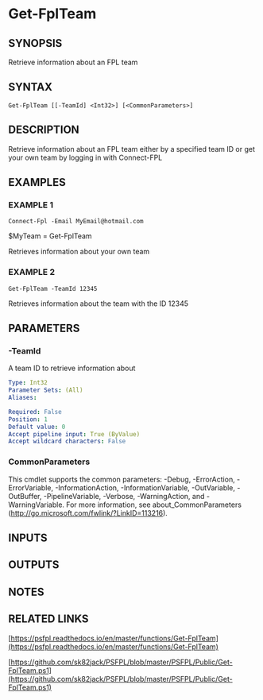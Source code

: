 # Get-FplTeam

## SYNOPSIS
Retrieve information about an FPL team

## SYNTAX

```
Get-FplTeam [[-TeamId] <Int32>] [<CommonParameters>]
```

## DESCRIPTION
Retrieve information about an FPL team either by a specified team ID or get your own team by logging in with Connect-FPL

## EXAMPLES

### EXAMPLE 1
```
Connect-Fpl -Email MyEmail@hotmail.com
```

$MyTeam = Get-FplTeam

Retrieves information about your own team

### EXAMPLE 2
```
Get-FplTeam -TeamId 12345
```

Retrieves information about the team with the ID 12345

## PARAMETERS

### -TeamId
A team ID to retrieve information about

```yaml
Type: Int32
Parameter Sets: (All)
Aliases:

Required: False
Position: 1
Default value: 0
Accept pipeline input: True (ByValue)
Accept wildcard characters: False
```

### CommonParameters
This cmdlet supports the common parameters: -Debug, -ErrorAction, -ErrorVariable, -InformationAction, -InformationVariable, -OutVariable, -OutBuffer, -PipelineVariable, -Verbose, -WarningAction, and -WarningVariable.
For more information, see about_CommonParameters (http://go.microsoft.com/fwlink/?LinkID=113216).

## INPUTS

## OUTPUTS

## NOTES

## RELATED LINKS

[https://psfpl.readthedocs.io/en/master/functions/Get-FplTeam](https://psfpl.readthedocs.io/en/master/functions/Get-FplTeam)

[https://github.com/sk82jack/PSFPL/blob/master/PSFPL/Public/Get-FplTeam.ps1](https://github.com/sk82jack/PSFPL/blob/master/PSFPL/Public/Get-FplTeam.ps1)

